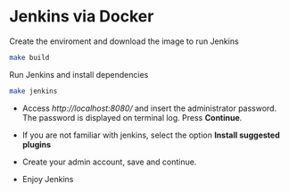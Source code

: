 # Jenkins via Docker

Create the enviroment and download the image to run Jenkins

```bash
make build
```

Run Jenkins and install dependencies

```bash
make jenkins
```

- Access *http://localhost:8080/* and insert the administrator password. The password is displayed on terminal log. Press **Continue**.

- If you are not familiar with jenkins, select the option **Install suggested plugins**

- Create your admin account, save and continue.

- Enjoy Jenkins